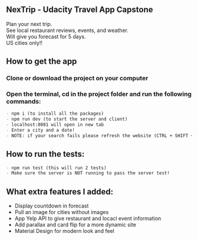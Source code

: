 ## NexTrip - Udacity Travel App Capstone

Plan your next trip.\
See local restaurant reviews, events, and weather.\
Will give you forecast for 5 days.\
US cities only!!

## How to get the app

### Clone or download the project on your computer

### Open the terminal, cd in the project folder and run the following commands:

```markdown
- npm i (to install all the packages)
- npm run dev (to start the server and client)
- localhost:8081 will open in new tab
- Enter a city and a date!
- NOTE: if your search fails please refresh the website (CTRL + SHIFT + R)
```

## How to run the tests:

```markdown
- npm run test (this will run 2 tests)
- Make sure the server is NOT running to pass the server test!
```

## What extra features I added:

- Display countdown in forecast
- Pull an image for cities without images
- App Yelp API to give restaurant and locacl event information
- Add parallax and card flip for a more dynamic site
- Material Design for modern look and feel
